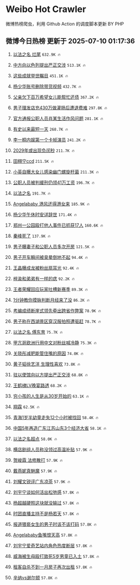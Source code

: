 # Weibo Hot Crawler 



微博热榜爬虫，利用 Github Action 的调度脚本更新 BY PHP 


## 微博今日热榜 更新于 2025-07-10 01:17:36 
1. [以法之名 烂尾](https://s.weibo.com/weibo?q=%E4%BB%A5%E6%B3%95%E4%B9%8B%E5%90%8D%20%E7%83%82%E5%B0%BE&t=31&band_rank=1&Refer=top) `632.9K 🔥` 

1. [中方向以色列提出严正交涉](https://s.weibo.com/weibo?q=%23%E4%B8%AD%E6%96%B9%E5%90%91%E4%BB%A5%E8%89%B2%E5%88%97%E6%8F%90%E5%87%BA%E4%B8%A5%E6%AD%A3%E4%BA%A4%E6%B6%89%23&t=31&band_rank=2&Refer=top) `513.1K 🔥` 

1. [这些成就举世瞩目](https://s.weibo.com/weibo?q=%23%E8%BF%99%E4%BA%9B%E6%88%90%E5%B0%B1%E4%B8%BE%E4%B8%96%E7%9E%A9%E7%9B%AE%23&t=31&band_rank=3&Refer=top) `451.1K 🔥` 

1. [杨少华账号删除带货视频](https://s.weibo.com/weibo?q=%23%E6%9D%A8%E5%B0%91%E5%8D%8E%E8%B4%A6%E5%8F%B7%E5%88%A0%E9%99%A4%E5%B8%A6%E8%B4%A7%E8%A7%86%E9%A2%91%23&t=31&band_rank=4&Refer=top) `432.7K 🔥` 

1. [父亲欠下百万希望女儿能帮忙还债](https://s.weibo.com/weibo?q=%23%E7%88%B6%E4%BA%B2%E6%AC%A0%E4%B8%8B%E7%99%BE%E4%B8%87%E5%B8%8C%E6%9C%9B%E5%A5%B3%E5%84%BF%E8%83%BD%E5%B8%AE%E5%BF%99%E8%BF%98%E5%80%BA%23&t=31&band_rank=5&Refer=top) `367.2K 🔥` 

1. [男子理发店充430万做灌肠后遭退费难](https://s.weibo.com/weibo?q=%23%E7%94%B7%E5%AD%90%E7%90%86%E5%8F%91%E5%BA%97%E5%85%85430%E4%B8%87%E5%81%9A%E7%81%8C%E8%82%A0%E5%90%8E%E9%81%AD%E9%80%80%E8%B4%B9%E9%9A%BE%23&t=31&band_rank=6&Refer=top) `297.8K 🔥` 

1. [官方通报公职人员肖某生活作风问题](https://s.weibo.com/weibo?q=%23%E5%AE%98%E6%96%B9%E9%80%9A%E6%8A%A5%E5%85%AC%E8%81%8C%E4%BA%BA%E5%91%98%E8%82%96%E6%9F%90%E7%94%9F%E6%B4%BB%E4%BD%9C%E9%A3%8E%E9%97%AE%E9%A2%98%23&t=31&band_rank=7&Refer=top) `281.1K 🔥` 

1. [有史以来最短一天](https://s.weibo.com/weibo?q=%23%E6%9C%89%E5%8F%B2%E4%BB%A5%E6%9D%A5%E6%9C%80%E7%9F%AD%E4%B8%80%E5%A4%A9%23&t=31&band_rank=8&Refer=top) `268.7K 🔥` 

1. [李一桐内娱第一个卡帧演员](https://s.weibo.com/weibo?q=%E6%9D%8E%E4%B8%80%E6%A1%90%E5%86%85%E5%A8%B1%E7%AC%AC%E4%B8%80%E4%B8%AA%E5%8D%A1%E5%B8%A7%E6%BC%94%E5%91%98&t=31&band_rank=9&Refer=top) `241.2K 🔥` 

1. [2029年或出现负闰秒](https://s.weibo.com/weibo?q=%232029%E5%B9%B4%E6%88%96%E5%87%BA%E7%8E%B0%E8%B4%9F%E9%97%B0%E7%A7%92%23&t=31&band_rank=10&Refer=top) `211.7K 🔥` 

1. [田栩宁ccd](https://s.weibo.com/weibo?q=%E7%94%B0%E6%A0%A9%E5%AE%81ccd&t=31&band_rank=11&Refer=top) `211.5K 🔥` 

1. [小英自曝大女儿感染幽门螺旋杆菌](https://s.weibo.com/weibo?q=%23%E5%B0%8F%E8%8B%B1%E8%87%AA%E6%9B%9D%E5%A4%A7%E5%A5%B3%E5%84%BF%E6%84%9F%E6%9F%93%E5%B9%BD%E9%97%A8%E8%9E%BA%E6%97%8B%E6%9D%86%E8%8F%8C%23&t=31&band_rank=12&Refer=top) `211.3K 🔥` 

1. [公职人员被判缓刑仍领41万工资](https://s.weibo.com/weibo?q=%23%E5%85%AC%E8%81%8C%E4%BA%BA%E5%91%98%E8%A2%AB%E5%88%A4%E7%BC%93%E5%88%91%E4%BB%8D%E9%A2%8641%E4%B8%87%E5%B7%A5%E8%B5%84%23&t=31&band_rank=13&Refer=top) `196.7K 🔥` 

1. [以法之名](https://s.weibo.com/weibo?q=%E4%BB%A5%E6%B3%95%E4%B9%8B%E5%90%8D&t=31&band_rank=14&Refer=top) `191.7K 🔥` 

1. [Angelababy 港风还得港女来](https://s.weibo.com/weibo?q=Angelababy%20%E6%B8%AF%E9%A3%8E%E8%BF%98%E5%BE%97%E6%B8%AF%E5%A5%B3%E6%9D%A5&t=31&band_rank=15&Refer=top) `185.9K 🔥` 

1. [杨少华午休时安详辞世](https://s.weibo.com/weibo?q=%23%E6%9D%A8%E5%B0%91%E5%8D%8E%E5%8D%88%E4%BC%91%E6%97%B6%E5%AE%89%E8%AF%A6%E8%BE%9E%E4%B8%96%23&t=31&band_rank=16&Refer=top) `171.4K 🔥` 

1. [郑州一公园殴打他人事件已抓获17人](https://s.weibo.com/weibo?q=%23%E9%83%91%E5%B7%9E%E4%B8%80%E5%85%AC%E5%9B%AD%E6%AE%B4%E6%89%93%E4%BB%96%E4%BA%BA%E4%BA%8B%E4%BB%B6%E5%B7%B2%E6%8A%93%E8%8E%B717%E4%BA%BA%23&t=31&band_rank=17&Refer=top) `160.6K 🔥` 

1. [秦峰死了](https://s.weibo.com/weibo?q=%E7%A7%A6%E5%B3%B0%E6%AD%BB%E4%BA%86&t=31&band_rank=18&Refer=top) `137.9K 🔥` 

1. [男子曝妻子和公职人员多次开房](https://s.weibo.com/weibo?q=%23%E7%94%B7%E5%AD%90%E6%9B%9D%E5%A6%BB%E5%AD%90%E5%92%8C%E5%85%AC%E8%81%8C%E4%BA%BA%E5%91%98%E5%A4%9A%E6%AC%A1%E5%BC%80%E6%88%BF%23&t=31&band_rank=19&Refer=top) `121.5K 🔥` 

1. [男子开车瞬间被臭晕倒地不起](https://s.weibo.com/weibo?q=%23%E7%94%B7%E5%AD%90%E5%BC%80%E8%BD%A6%E7%9E%AC%E9%97%B4%E8%A2%AB%E8%87%AD%E6%99%95%E5%80%92%E5%9C%B0%E4%B8%8D%E8%B5%B7%23&t=31&band_rank=20&Refer=top) `94.4K 🔥` 

1. [王晶曝成龙被粉丝扇耳光](https://s.weibo.com/weibo?q=%23%E7%8E%8B%E6%99%B6%E6%9B%9D%E6%88%90%E9%BE%99%E8%A2%AB%E7%B2%89%E4%B8%9D%E6%89%87%E8%80%B3%E5%85%89%23&t=31&band_rank=21&Refer=top) `92.4K 🔥` 

1. [梓渝和弟弟有一样的痣](https://s.weibo.com/weibo?q=%23%E6%A2%93%E6%B8%9D%E5%92%8C%E5%BC%9F%E5%BC%9F%E6%9C%89%E4%B8%80%E6%A0%B7%E7%9A%84%E7%97%A3%23&t=31&band_rank=22&Refer=top) `92.2K 🔥` 

1. [王者荣耀回应玩家吐槽新赛季](https://s.weibo.com/weibo?q=%23%E7%8E%8B%E8%80%85%E8%8D%A3%E8%80%80%E5%9B%9E%E5%BA%94%E7%8E%A9%E5%AE%B6%E5%90%90%E6%A7%BD%E6%96%B0%E8%B5%9B%E5%AD%A3%23&t=31&band_rank=23&Refer=top) `89.3K 🔥` 

1. [1分钟教你摸脉判断月经来了没](https://s.weibo.com/weibo?q=1%E5%88%86%E9%92%9F%E6%95%99%E4%BD%A0%E6%91%B8%E8%84%89%E5%88%A4%E6%96%AD%E6%9C%88%E7%BB%8F%E6%9D%A5%E4%BA%86%E6%B2%A1&t=31&band_rank=24&Refer=top) `86.2K 🔥` 

1. [考编成绩断崖式领先牵出跨省作弊案](https://s.weibo.com/weibo?q=%23%E8%80%83%E7%BC%96%E6%88%90%E7%BB%A9%E6%96%AD%E5%B4%96%E5%BC%8F%E9%A2%86%E5%85%88%E7%89%B5%E5%87%BA%E8%B7%A8%E7%9C%81%E4%BD%9C%E5%BC%8A%E6%A1%88%23&t=31&band_rank=25&Refer=top) `78.9K 🔥` 

1. [男子称在西湖景区穿汉服拍照遭驱赶](https://s.weibo.com/weibo?q=%23%E7%94%B7%E5%AD%90%E7%A7%B0%E5%9C%A8%E8%A5%BF%E6%B9%96%E6%99%AF%E5%8C%BA%E7%A9%BF%E6%B1%89%E6%9C%8D%E6%8B%8D%E7%85%A7%E9%81%AD%E9%A9%B1%E8%B5%B6%23&t=31&band_rank=26&Refer=top) `78.7K 🔥` 

1. [以法之名 傅东育](https://s.weibo.com/weibo?q=%E4%BB%A5%E6%B3%95%E4%B9%8B%E5%90%8D%20%E5%82%85%E4%B8%9C%E8%82%B2&t=31&band_rank=27&Refer=top) `75.7K 🔥` 

1. [甲亢哥欧洲行用中文对粉丝喊冷静](https://s.weibo.com/weibo?q=%23%E7%94%B2%E4%BA%A2%E5%93%A5%E6%AC%A7%E6%B4%B2%E8%A1%8C%E7%94%A8%E4%B8%AD%E6%96%87%E5%AF%B9%E7%B2%89%E4%B8%9D%E5%96%8A%E5%86%B7%E9%9D%99%23&t=31&band_rank=28&Refer=top) `75.3K 🔥` 

1. [关晓彤减肥能管住嘴的原因](https://s.weibo.com/weibo?q=%23%E5%85%B3%E6%99%93%E5%BD%A4%E5%87%8F%E8%82%A5%E8%83%BD%E7%AE%A1%E4%BD%8F%E5%98%B4%E7%9A%84%E5%8E%9F%E5%9B%A0%23&t=31&band_rank=29&Refer=top) `74.0K 🔥` 

1. [黄子韬徐艺洋 生理性喜欢](https://s.weibo.com/weibo?q=%E9%BB%84%E5%AD%90%E9%9F%AC%E5%BE%90%E8%89%BA%E6%B4%8B%20%E7%94%9F%E7%90%86%E6%80%A7%E5%96%9C%E6%AC%A2&t=31&band_rank=30&Refer=top) `73.8K 🔥` 

1. [驻以使馆向以方提出严正交涉](https://s.weibo.com/weibo?q=%23%E9%A9%BB%E4%BB%A5%E4%BD%BF%E9%A6%86%E5%90%91%E4%BB%A5%E6%96%B9%E6%8F%90%E5%87%BA%E4%B8%A5%E6%AD%A3%E4%BA%A4%E6%B6%89%23&t=31&band_rank=31&Refer=top) `68.8K 🔥` 

1. [王鹤棣LV晚宴路透](https://s.weibo.com/weibo?q=%23%E7%8E%8B%E9%B9%A4%E6%A3%A3LV%E6%99%9A%E5%AE%B4%E8%B7%AF%E9%80%8F%23&t=31&band_rank=32&Refer=top) `68.2K 🔥` 

1. [穷小孩的人生是从30岁开始的](https://s.weibo.com/weibo?q=%E7%A9%B7%E5%B0%8F%E5%AD%A9%E7%9A%84%E4%BA%BA%E7%94%9F%E6%98%AF%E4%BB%8E30%E5%B2%81%E5%BC%80%E5%A7%8B%E7%9A%84&t=31&band_rank=33&Refer=top) `63.1K 🔥` 

1. [翔霖](https://s.weibo.com/weibo?q=%E7%BF%94%E9%9C%96&t=31&band_rank=34&Refer=top) `62.5K 🔥` 

1. [青海1岁半幼童走失12个小时被找回](https://s.weibo.com/weibo?q=%23%E9%9D%92%E6%B5%B71%E5%B2%81%E5%8D%8A%E5%B9%BC%E7%AB%A5%E8%B5%B0%E5%A4%B112%E4%B8%AA%E5%B0%8F%E6%97%B6%E8%A2%AB%E6%89%BE%E5%9B%9E%23&t=31&band_rank=35&Refer=top) `58.4K 🔥` 

1. [中国5年再造广东江苏山东3个经济大省](https://s.weibo.com/weibo?q=%23%E4%B8%AD%E5%9B%BD5%E5%B9%B4%E5%86%8D%E9%80%A0%E5%B9%BF%E4%B8%9C%E6%B1%9F%E8%8B%8F%E5%B1%B1%E4%B8%9C3%E4%B8%AA%E7%BB%8F%E6%B5%8E%E5%A4%A7%E7%9C%81%23&t=31&band_rank=36&Refer=top) `58.1K 🔥` 

1. [以法之名超点](https://s.weibo.com/weibo?q=%23%E4%BB%A5%E6%B3%95%E4%B9%8B%E5%90%8D%E8%B6%85%E7%82%B9%23&t=31&band_rank=37&Refer=top) `58.0K 🔥` 

1. [横店剧组人员称没领过高温补贴](https://s.weibo.com/weibo?q=%23%E6%A8%AA%E5%BA%97%E5%89%A7%E7%BB%84%E4%BA%BA%E5%91%98%E7%A7%B0%E6%B2%A1%E9%A2%86%E8%BF%87%E9%AB%98%E6%B8%A9%E8%A1%A5%E8%B4%B4%23&t=31&band_rank=38&Refer=top) `57.9K 🔥` 

1. [贺峻霖 法修散打](https://s.weibo.com/weibo?q=%E8%B4%BA%E5%B3%BB%E9%9C%96%20%E6%B3%95%E4%BF%AE%E6%95%A3%E6%89%93&t=31&band_rank=39&Refer=top) `57.9K 🔥` 

1. [戴燕妮真魅魔](https://s.weibo.com/weibo?q=%E6%88%B4%E7%87%95%E5%A6%AE%E7%9C%9F%E9%AD%85%E9%AD%94&t=31&band_rank=40&Refer=top) `57.9K 🔥` 

1. [刘耀文锐评广东凉茶](https://s.weibo.com/weibo?q=%E5%88%98%E8%80%80%E6%96%87%E9%94%90%E8%AF%84%E5%B9%BF%E4%B8%9C%E5%87%89%E8%8C%B6&t=31&band_rank=41&Refer=top) `57.9K 🔥` 

1. [刘宇宁谈如何活出松弛感](https://s.weibo.com/weibo?q=%23%E5%88%98%E5%AE%87%E5%AE%81%E8%B0%88%E5%A6%82%E4%BD%95%E6%B4%BB%E5%87%BA%E6%9D%BE%E5%BC%9B%E6%84%9F%23&t=31&band_rank=42&Refer=top) `57.8K 🔥` 

1. [杨超越硬照这块就没输过](https://s.weibo.com/weibo?q=%E6%9D%A8%E8%B6%85%E8%B6%8A%E7%A1%AC%E7%85%A7%E8%BF%99%E5%9D%97%E5%B0%B1%E6%B2%A1%E8%BE%93%E8%BF%87&t=31&band_rank=43&Refer=top) `57.8K 🔥` 

1. [时团直播主持不是杨若天](https://s.weibo.com/weibo?q=%E6%97%B6%E5%9B%A2%E7%9B%B4%E6%92%AD%E4%B8%BB%E6%8C%81%E4%B8%8D%E6%98%AF%E6%9D%A8%E8%8B%A5%E5%A4%A9&t=31&band_rank=44&Refer=top) `57.8K 🔥` 

1. [报道猥亵女生的男子时该不该打码](https://s.weibo.com/weibo?q=%23%E6%8A%A5%E9%81%93%E7%8C%A5%E4%BA%B5%E5%A5%B3%E7%94%9F%E7%9A%84%E7%94%B7%E5%AD%90%E6%97%B6%E8%AF%A5%E4%B8%8D%E8%AF%A5%E6%89%93%E7%A0%81%23&t=31&band_rank=45&Refer=top) `57.8K 🔥` 

1. [Angelababy鱼嘴恨天高](https://s.weibo.com/weibo?q=%23Angelababy%E9%B1%BC%E5%98%B4%E6%81%A8%E5%A4%A9%E9%AB%98%23&t=31&band_rank=46&Refer=top) `57.8K 🔥` 

1. [刘宇宁爱奇艺站内角色热度断层](https://s.weibo.com/weibo?q=%23%E5%88%98%E5%AE%87%E5%AE%81%E7%88%B1%E5%A5%87%E8%89%BA%E7%AB%99%E5%86%85%E8%A7%92%E8%89%B2%E7%83%AD%E5%BA%A6%E6%96%AD%E5%B1%82%23&t=31&band_rank=47&Refer=top) `57.8K 🔥` 

1. [威海被生母殴打致死5岁男童已入土](https://s.weibo.com/weibo?q=%23%E5%A8%81%E6%B5%B7%E8%A2%AB%E7%94%9F%E6%AF%8D%E6%AE%B4%E6%89%93%E8%87%B4%E6%AD%BB5%E5%B2%81%E7%94%B7%E7%AB%A5%E5%B7%B2%E5%85%A5%E5%9C%9F%23&t=31&band_rank=48&Refer=top) `57.8K 🔥` 

1. [租客自杀不到一月房子再次出租](https://s.weibo.com/weibo?q=%23%E7%A7%9F%E5%AE%A2%E8%87%AA%E6%9D%80%E4%B8%8D%E5%88%B0%E4%B8%80%E6%9C%88%E6%88%BF%E5%AD%90%E5%86%8D%E6%AC%A1%E5%87%BA%E7%A7%9F%23&t=31&band_rank=49&Refer=top) `57.8K 🔥` 

1. [辛纳vs谢尔顿](https://s.weibo.com/weibo?q=%E8%BE%9B%E7%BA%B3vs%E8%B0%A2%E5%B0%94%E9%A1%BF&t=31&band_rank=50&Refer=top) `57.8K 🔥` 

